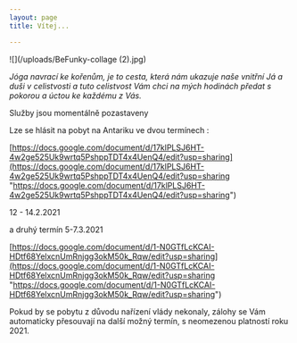 ```yaml
---
layout: page
title: Vítej...

---
```

![](/uploads/BeFunky-collage (2).jpg)

_Jóga navrací ke kořenům, je to cesta, která nám ukazuje naše vnitřní Já a duši v celistvosti a tuto celistvost Vám chci na mých hodinách předat s pokorou a úctou ke každému z Vás._

Služby jsou momentálně pozastaveny

Lze se hlásit na pobyt na Antariku ve dvou termínech :

[https://docs.google.com/document/d/17klPLSJ6HT-4w2ge525Uk9wrtq5PshppTDT4x4UenQ4/edit?usp=sharing](https://docs.google.com/document/d/17klPLSJ6HT-4w2ge525Uk9wrtq5PshppTDT4x4UenQ4/edit?usp=sharing "https://docs.google.com/document/d/17klPLSJ6HT-4w2ge525Uk9wrtq5PshppTDT4x4UenQ4/edit?usp=sharing")

12 - 14.2.2021

a druhý termín 5-7.3.2021

[https://docs.google.com/document/d/1-N0GTfLcKCAI-HDtf68YelxcnUmRnjgg3okM50k_Rqw/edit?usp=sharing](https://docs.google.com/document/d/1-N0GTfLcKCAI-HDtf68YelxcnUmRnjgg3okM50k_Rqw/edit?usp=sharing "https://docs.google.com/document/d/1-N0GTfLcKCAI-HDtf68YelxcnUmRnjgg3okM50k_Rqw/edit?usp=sharing")

Pokud by se pobytu z důvodu nařízení vlády nekonaly, zálohy se Vám automaticky přesouvají na další možný termín, s neomezenou platností roku 2021.